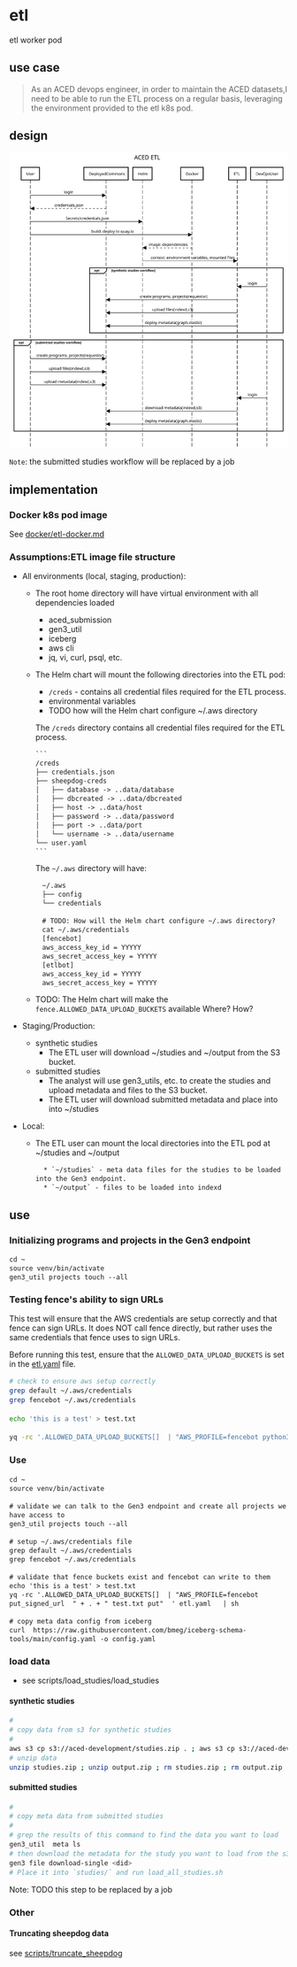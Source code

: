 # etl
etl worker pod

## use case

> As an ACED devops engineer, in order to maintain the ACED datasets,I need to be able to run the ETL process on a regular basis, leveraging the environment provided to the etl k8s pod.


## design

![image](./docs/aced-etl.svg)

`Note`: the submitted studies workflow will be replaced by a job

## implementation

### Docker k8s pod image

See [docker/etl-docker.md](./docker/etl-docker.md)

### Assumptions:ETL image file structure

* All environments (local, staging, production):

  * The root home directory will have virtual environment with all dependencies loaded
    * aced_submission
    * gen3_util
    * iceberg
    * aws cli
    * jq, vi, curl, psql, etc. 
  
  * The Helm chart will mount the following directories into the ETL pod: 
    * `/creds` - contains all credential files required for the ETL process.
    * environmental variables
    * TODO how will the Helm chart configure ~/.aws directory
 
    The `/creds` directory contains all credential files required for the ETL process.

        ```
        /creds
        ├── credentials.json
        ├── sheepdog-creds
        │   ├── database -> ..data/database
        │   ├── dbcreated -> ..data/dbcreated
        │   ├── host -> ..data/host
        │   ├── password -> ..data/password
        │   ├── port -> ..data/port
        │   └── username -> ..data/username
        └── user.yaml
        ```
    The `~/.aws` directory will have:
  
   ```
        ~/.aws
        ├── config
        └── credentials
  
        # TODO: How will the Helm chart configure ~/.aws directory?
        cat ~/.aws/credentials
        [fencebot] 
        aws_access_key_id = YYYYY
        aws_secret_access_key = YYYYY
        [etlbot] 
        aws_access_key_id = YYYYY
        aws_secret_access_key = YYYYY

    ```
  
  * TODO: The Helm chart will make the `fence.ALLOWED_DATA_UPLOAD_BUCKETS` available Where? How?

* Staging/Production:
  * synthetic studies
    * The ETL user will download ~/studies and ~/output from the S3 bucket.
  * submitted studies
    * The analyst will use gen3_utils, etc. to create the studies and upload metadata and files to the S3 bucket.
    * The ETL user will download submitted metadata and place into into ~/studies

* Local:
  * The ETL user can mount the local directories into the ETL pod at ~/studies and ~/output

          * `~/studies` - meta data files for the studies to be loaded into the Gen3 endpoint.
          * `~/output` - files to be loaded into indexd

## use

### Initializing programs and projects in the Gen3 endpoint 

```commandline
cd ~
source venv/bin/activate
gen3_util projects touch --all

```

### Testing fence's ability to sign URLs

This test will ensure that the AWS credentials are setup correctly and that fence can sign URLs.
It does NOT call fence directly, but rather uses the same credentials that fence uses to sign URLs.

Before running this test, ensure that the `ALLOWED_DATA_UPLOAD_BUCKETS` is set in the [etl.yaml](scripts/etl.yaml) file.


```sh
# check to ensure aws setup correctly
grep default ~/.aws/credentials
grep fencebot ~/.aws/credentials  

echo 'this is a test' > test.txt

yq -rc '.ALLOWED_DATA_UPLOAD_BUCKETS[]  | "AWS_PROFILE=fencebot python3 ./put_signed_url  " + . + " test.txt put"  ' scripts/etl.yaml  | sh
```



### Use

```commandline
cd ~
source venv/bin/activate

# validate we can talk to the Gen3 endpoint and create all projects we have access to
gen3_util projects touch --all

# setup ~/.aws/credentials file
grep default ~/.aws/credentials
grep fencebot ~/.aws/credentials

# validate that fence buckets exist and fencebot can write to them
echo 'this is a test' > test.txt
yq -rc '.ALLOWED_DATA_UPLOAD_BUCKETS[]  | "AWS_PROFILE=fencebot put_signed_url  " + . + " test.txt put"  ' etl.yaml   | sh 

# copy meta data config from iceberg
curl  https://raw.githubusercontent.com/bmeg/iceberg-schema-tools/main/config.yaml -o config.yaml
```

### load data

* see scripts/load_studies/load_studies


#### synthetic studies

```sh
#
# copy data from s3 for synthetic studies
#
aws s3 cp s3://aced-development/studies.zip . ; aws s3 cp s3://aced-development/output.zip .
# unzip data
unzip studies.zip ; unzip output.zip ; rm studies.zip ; rm output.zip 
```

#### submitted studies

```sh
#
# copy meta data from submitted studies
#
# grep the results of this command to find the data you want to load
gen3_util  meta ls
# then download the metadata for the study you want to load from the s3 bucket
gen3 file download-single <did>
# Place it into `studies/` and run load_all_studies.sh
```
Note: TODO this step to be replaced by a job




### Other

#### Truncating sheepdog data

see [scripts/truncate_sheepdog](scripts/truncate_sheepdog.sql)
